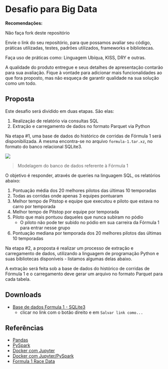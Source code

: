 # Desafio para Big Data

**Recomendações:**

Não faça fork deste repositório

Envie o link do seu repositório, para que possamos avaliar seu código, práticas
utilizadas, testes, padrões utilizados, frameworks e bibliotecas.

Faça uso de práticas como: Linguagem Ubíqua, KISS, DRY e outras.

A qualidade do produto entregue e seus detalhes de apresentação contarão para
sua avaliação. Fique à vontade para adicionar mais funcionalidades ao que fora
proposto, mas não esqueça de garantir qualidade na sua solução como um todo.

## Proposta

Este desafio será dividido em duas etapas. São elas:
  1. Realização de relatório via consultas SQL
  2. Extração e carregamento de dados no formato Parquet via Python

Na etapa #1, uma base de dados do histórico de corridas de Fórmula 1 será
disponibilizada. A mesma encontra-se no arquivo `formula-1.tar.xz`, no formato
do banco relacional SQLite3.

![](https://raw.githubusercontent.com/estantevirtual/vagas/master/desafios/assets/schema-formula-1.png)
> Modelagem do banco de dados referente à Fórmula 1

O objetivo é responder, através de queries na linguagem SQL, os relatórios abaixo:

  1. Pontuação média dos 20 melhores pilotos das últimas 10 temporadas
  2. Todas as corridas onde apenas 3 equipes pontuaram
  3. Melhor tempo de Pitstop e equipe que executou e piloto que estava no carro por temporada
  4. Melhor tempo de Pitstop por equipe por temporada
  5. Piloto que mais pontuou daqueles que nunca subiram no pódio 
      - O piloto não pode ter subido no pódio em sua carreira da Fórmula 1 para entrar nesse grupo
  6. Pontuação mediana por temporada dos 20 melhores pilotos das últimas 10 temporadas

Na etapa #2, a proposta é realizar um processo de extração e carregamento de dados,
utilizando a linguagem de programação Python e suas bibliotecas disponíveis - listamos
algumas delas abaixo.

A extração será feita sob a base de dados do histórico de corridas de Fórmula 1 e
o carregamento deve gerar um arquivo no formato Parquet para cada tabela.

## Downloads

* [Base de dados Formula 1 - SQLite3](https://raw.githubusercontent.com/estantevirtual/vagas/master/desafios/assets/formula-1.tar.xz)
    - clicar no link com o botão direito e em `Salvar link como...`

## Referências

* [Pandas](https://pandas.pydata.org/)
* [PySpark](https://spark.apache.org/docs/latest/quick-start.html)
* [Docker com Jupyter](https://hub.docker.com/r/jupyter/)
* [Docker com Jupyter/PySpark](https://hub.docker.com/r/jupyter/pyspark-notebook/)
* [Formula 1 Race Data](https://www.kaggle.com/cjgdev/formula-1-race-data-19502017)
